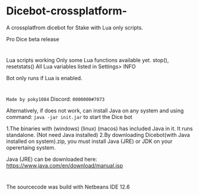 # Dicebot-crossplatform-
A crossplatfrom dicebot for Stake with Lua only scripts.

Pro Dice beta release

#
Lua scripts working
Only some Lua functions available yet. stop(), resetstats()
All Lua variables listed in Settings> INFO

Bot only runs if Lua is enabled.

#
`Made by poky1084`
Discord: `0000000#7073`


Alternatively, if does not work, can install Java on any system and using command: `java -jar init.jar`
to start the Dice bot

1.The binaries with (windows) (linux) (macos) has included Java in it. It runs standalone. (Not need Java installed)
2.By downloading Dicebot(with Java installed on system).zip, you must install Java (JRE) or JDK on your operertaing system.


Java (JRE) can be downloaded here:
https://www.java.com/en/download/manual.jsp

#
The sourcecode was build with Netbeans IDE 12.6
